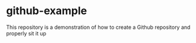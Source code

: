 # github-example
This repository is a demonstration of how to create a Github repository and properly sit it up
